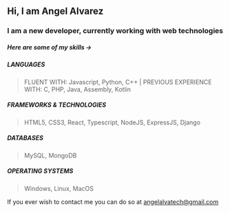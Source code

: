 ## Hi, I am Angel Alvarez
### I am a new developer, currently working with web technologies

##### Here are some of my skills ->

##### LANGUAGES
> FLUENT WITH: Javascript, Python, C++ | PREVIOUS EXPERIENCE WITH: C, PHP, Java, Assembly, Kotlin

##### FRAMEWORKS & TECHNOLOGIES
> HTML5, CSS3, React, Typescript, NodeJS, ExpressJS, Django

##### DATABASES
> MySQL, MongoDB

##### OPERATING SYSTEMS
> Windows, Linux, MacOS

If you ever wish to contact me you can do so at angelalvatech@gmail.com
